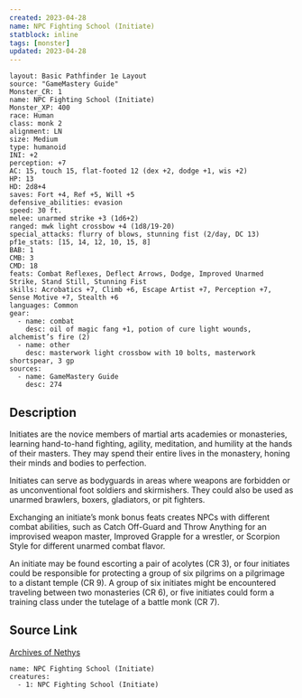 ```yaml
---
created: 2023-04-28
name: NPC Fighting School (Initiate)
statblock: inline
tags: [monster]
updated: 2023-04-28
---
```

```statblock
layout: Basic Pathfinder 1e Layout
source: "GameMastery Guide"
Monster_CR: 1
name: NPC Fighting School (Initiate)
Monster_XP: 400
race: Human
class: monk 2
alignment: LN
size: Medium
type: humanoid
INI: +2
perception: +7
AC: 15, touch 15, flat-footed 12 (dex +2, dodge +1, wis +2)
HP: 13
HD: 2d8+4
saves: Fort +4, Ref +5, Will +5
defensive_abilities: evasion
speed: 30 ft.
melee: unarmed strike +3 (1d6+2)
ranged: mwk light crossbow +4 (1d8/19-20)
special_attacks: flurry of blows, stunning fist (2/day, DC 13)
pf1e_stats: [15, 14, 12, 10, 15, 8]
BAB: 1
CMB: 3
CMD: 18
feats: Combat Reflexes, Deflect Arrows, Dodge, Improved Unarmed Strike, Stand Still, Stunning Fist
skills: Acrobatics +7, Climb +6, Escape Artist +7, Perception +7, Sense Motive +7, Stealth +6
languages: Common
gear:
  - name: combat
    desc: oil of magic fang +1, potion of cure light wounds, alchemist’s fire (2)
  - name: other
    desc: masterwork light crossbow with 10 bolts, masterwork shortspear, 3 gp
sources:
  - name: GameMastery Guide
    desc: 274
```
## Description
Initiates are the novice members of martial arts academies or monasteries, learning hand-to-hand fighting, agility, meditation, and humility at the hands of their masters. They may spend their entire lives in the monastery, honing their minds and bodies to perfection.

Initiates can serve as bodyguards in areas where weapons are forbidden or as unconventional foot soldiers and skirmishers. They could also be used as unarmed brawlers, boxers, gladiators, or pit fighters.

Exchanging an initiate’s monk bonus feats creates NPCs with different combat abilities, such as Catch Off-Guard and Throw Anything for an improvised weapon master, Improved Grapple for a wrestler, or Scorpion Style for different unarmed combat flavor.

An initiate may be found escorting a pair of acolytes (CR 3), or four initiates could be responsible for protecting a group of six pilgrims on a pilgrimage to a distant temple (CR 9). A group of six initiates might be encountered traveling between two monasteries (CR 6), or five initiates could form a training class under the tutelage of a battle monk (CR 7).
## Source Link
[Archives of Nethys](https://aonprd.com/NPCDisplay.aspx?ItemName=Fighting%20School%20(Initiate))
```encounter-table
name: NPC Fighting School (Initiate)
creatures:
  - 1: NPC Fighting School (Initiate)
```
